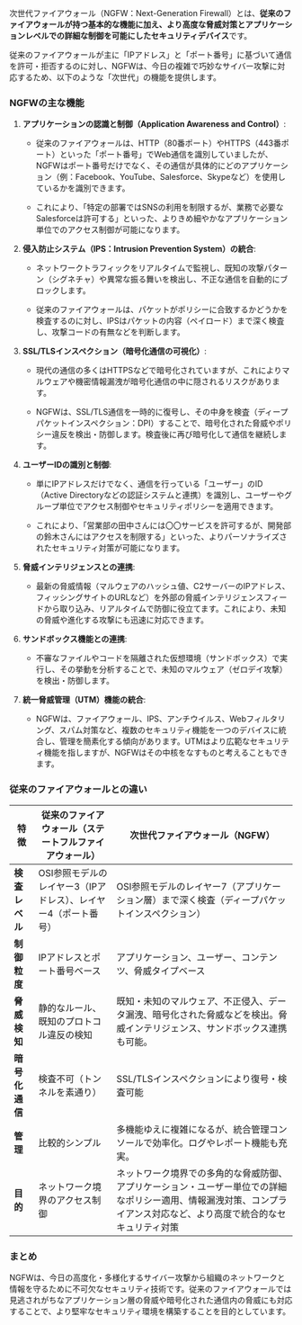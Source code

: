 次世代ファイアウォール（NGFW：Next-Generation Firewall）とは、**従来のファイアウォールが持つ基本的な機能に加え、より高度な脅威対策とアプリケーションレベルでの詳細な制御を可能にしたセキュリティデバイス**です。

従来のファイアウォールが主に「IPアドレス」と「ポート番号」に基づいて通信を許可・拒否するのに対し、NGFWは、今日の複雑で巧妙なサイバー攻撃に対応するため、以下のような「次世代」の機能を提供します。

### NGFWの主な機能

1. **アプリケーションの認識と制御（Application Awareness and Control）**:
    
    - 従来のファイアウォールは、HTTP（80番ポート）やHTTPS（443番ポート）といった「ポート番号」でWeb通信を識別していましたが、NGFWはポート番号だけでなく、その通信が具体的にどのアプリケーション（例：Facebook、YouTube、Salesforce、Skypeなど）を使用しているかを識別できます。
        
    - これにより、「特定の部署ではSNSの利用を制限するが、業務で必要なSalesforceは許可する」といった、よりきめ細やかなアプリケーション単位でのアクセス制御が可能になります。
        
2. **侵入防止システム（IPS：Intrusion Prevention System）の統合**:
    
    - ネットワークトラフィックをリアルタイムで監視し、既知の攻撃パターン（シグネチャ）や異常な振る舞いを検出し、不正な通信を自動的にブロックします。
        
    - 従来のファイアウォールは、パケットがポリシーに合致するかどうかを検査するのに対し、IPSはパケットの内容（ペイロード）まで深く検査し、攻撃コードの有無などを判断します。
        
3. **SSL/TLSインスペクション（暗号化通信の可視化）**:
    
    - 現代の通信の多くはHTTPSなどで暗号化されていますが、これによりマルウェアや機密情報漏洩が暗号化通信の中に隠されるリスクがあります。
        
    - NGFWは、SSL/TLS通信を一時的に復号し、その中身を検査（ディープパケットインスペクション：DPI）することで、暗号化された脅威やポリシー違反を検出・防御します。検査後に再び暗号化して通信を継続します。
        
4. **ユーザーIDの識別と制御**:
    
    - 単にIPアドレスだけでなく、通信を行っている「ユーザー」のID（Active Directoryなどの認証システムと連携）を識別し、ユーザーやグループ単位でアクセス制御やセキュリティポリシーを適用できます。
        
    - これにより、「営業部の田中さんには〇〇サービスを許可するが、開発部の鈴木さんにはアクセスを制限する」といった、よりパーソナライズされたセキュリティ対策が可能になります。
        
5. **脅威インテリジェンスとの連携**:
    
    - 最新の脅威情報（マルウェアのハッシュ値、C2サーバーのIPアドレス、フィッシングサイトのURLなど）を外部の脅威インテリジェンスフィードから取り込み、リアルタイムで防御に役立てます。これにより、未知の脅威や進化する攻撃にも迅速に対応できます。
        
6. **サンドボックス機能との連携**:
    
    - 不審なファイルやコードを隔離された仮想環境（サンドボックス）で実行し、その挙動を分析することで、未知のマルウェア（ゼロデイ攻撃）を検出・防御します。
        
7. **統一脅威管理（UTM）機能の統合**:
    
    - NGFWは、ファイアウォール、IPS、アンチウイルス、Webフィルタリング、スパム対策など、複数のセキュリティ機能を一つのデバイスに統合し、管理を簡素化する傾向があります。UTMはより広範なセキュリティ機能を指しますが、NGFWはその中核をなすものと考えることもできます。
        

### 従来のファイアウォールとの違い

|特徴|従来のファイアウォール（ステートフルファイアウォール）|次世代ファイアウォール（NGFW）|
|---|---|---|
|**検査レベル**|OSI参照モデルのレイヤー3（IPアドレス）、レイヤー4（ポート番号）|OSI参照モデルのレイヤー7（アプリケーション層）まで深く検査（ディープパケットインスペクション）|
|**制御粒度**|IPアドレスとポート番号ベース|アプリケーション、ユーザー、コンテンツ、脅威タイプベース|
|**脅威検知**|静的なルール、既知のプロトコル違反の検知|既知・未知のマルウェア、不正侵入、データ漏洩、暗号化された脅威などを検出。脅威インテリジェンス、サンドボックス連携も可能。|
|**暗号化通信**|検査不可（トンネルを素通り）|SSL/TLSインスペクションにより復号・検査可能|
|**管理**|比較的シンプル|多機能ゆえに複雑になるが、統合管理コンソールで効率化。ログやレポート機能も充実。|
|**目的**|ネットワーク境界のアクセス制御|ネットワーク境界での多角的な脅威防御、アプリケーション・ユーザー単位での詳細なポリシー適用、情報漏洩対策、コンプライアンス対応など、より高度で統合的なセキュリティ対策|

### まとめ

NGFWは、今日の高度化・多様化するサイバー攻撃から組織のネットワークと情報を守るために不可欠なセキュリティ技術です。従来のファイアウォールでは見逃されがちなアプリケーション層の脅威や暗号化された通信内の脅威にも対応することで、より堅牢なセキュリティ環境を構築することを目的としています。